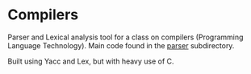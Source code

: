 # Compilers

Parser and Lexical analysis tool for a class on compilers (Programming Language Technology). Main code found in the [parser](https://github.com/NiallDillane/PLT_Compiler/tree/master/parser) subdirectory.

Built using Yacc and Lex, but with heavy use of C.

